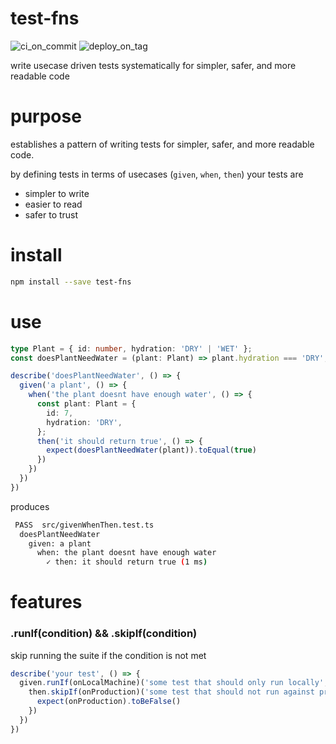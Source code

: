 # test-fns

![ci_on_commit](https://github.com/ehmpathy/test-fns/workflows/ci_on_commit/badge.svg)
![deploy_on_tag](https://github.com/ehmpathy/test-fns/workflows/deploy_on_tag/badge.svg)

write usecase driven tests systematically for simpler, safer, and more readable code

# purpose

establishes a pattern of writing tests for simpler, safer, and more readable code.

by defining tests in terms of usecases (`given`, `when`, `then`) your tests are
- simpler to write
- easier to read
- safer to trust

# install

```sh
npm install --save test-fns
```

# use

```ts
type Plant = { id: number, hydration: 'DRY' | 'WET' };
const doesPlantNeedWater = (plant: Plant) => plant.hydration === 'DRY';

describe('doesPlantNeedWater', () => {
  given('a plant', () => {
    when('the plant doesnt have enough water', () => {
      const plant: Plant = {
        id: 7,
        hydration: 'DRY',
      };
      then('it should return true', () => {
        expect(doesPlantNeedWater(plant)).toEqual(true)
      })
    })
  })
})
```

produces

```sh
 PASS  src/givenWhenThen.test.ts
  doesPlantNeedWater
    given: a plant
      when: the plant doesnt have enough water
        ✓ then: it should return true (1 ms)
```

# features


### .runIf(condition) && .skipIf(condition)

skip running the suite if the condition is not met

```ts
describe('your test', () => {
  given.runIf(onLocalMachine)('some test that should only run locally', () => {
    then.skipIf(onProduction)('some test that should not run against production', () => {
      expect(onProduction).toBeFalse()
    })
  })
})
```
